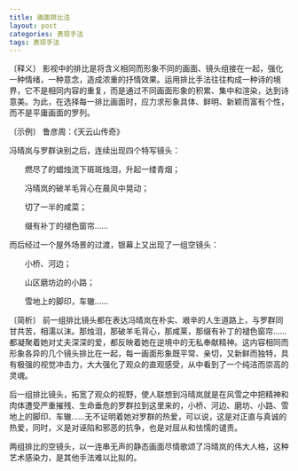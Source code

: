 ```yaml
---
title: 画面排比法
layout: post
categories: 表现手法
tags: 表现手法
---
```


〔释义〕 影视中的排比是将含义相同而形象不同的画面、镜头组接在一起，强化一种情绪，一种意念，造成浓重的抒情效果。运用排比手法往往构成一种诗的境界，它不是相同内容的重复，而是通过不同画面形象的积累、集中和渲染，达到诗意美。为此，在选择每一排比画面时，应力求形象具体、鲜明、新颖而富有个性，而不是平庸画面的罗列。

〔示例〕 鲁彦周：《天云山传奇》

冯晴岚与罗群诀别之后，连续出现四个特写镜头：

　　燃尽了的蜡烛流下斑斑烛泪，升起一缕青烟；

　　冯晴岚的破羊毛背心在晨风中晃动；

　　切了一半的咸菜；

　　缀有补丁的褪色窗帘……

而后经过一个屋外场景的过渡，银幕上又出现了一组空镜头：

　　小桥、河边；

　　山区磨坊边的小路；

　　雪地上的脚印，车辙……

〔简析〕 前一组排比镜头都在表达冯晴岚在朴实、艰辛的人生道路上，与罗群同甘共苦，相濡以沫。那烛泪，那破羊毛背心，那咸莱，那缀有补丁的褪色窗帘……都凝聚着她对丈夫深深的爱，都反映着她在逆境中的无私奉献精神。这内容相同而形象各异的几个镜头排比在一起，每一画面形象既平常、亲切，又新鲜而独特，具有极强的视觉冲击力，大大强化了观众的直观感受，从中看到了一个纯洁而崇高的灵魂。

后一组排比镜头，拓宽了观众的视野，使人联想到冯晴岚就是在风雪之中把精神和肉体遭受严重摧残、生命垂危的罗群拉到这里来的，小桥、河边、磨坊、小路、雪地上的脚印、车辙……无不证明着她对罗群的热爱，可以说，这是对正直与真诚的热爱，同时，义是对诬陷和邪恶的抗争，也是对屈从和怯懦的谴责。

两组排比的空镜头，以一连串无声的静态画面尽情歌颂了冯晴岚的伟大人格，这种艺术感染力，是其他手法难以比拟的。 